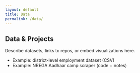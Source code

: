 ```yaml
---
layout: default
title: Data
permalink: /data/
---
```


## Data & Projects

Describe datasets, links to repos, or embed visualizations here.

- Example: district-level employment dataset (CSV)
- Example: NREGA Aadhaar camp scraper (code + notes)